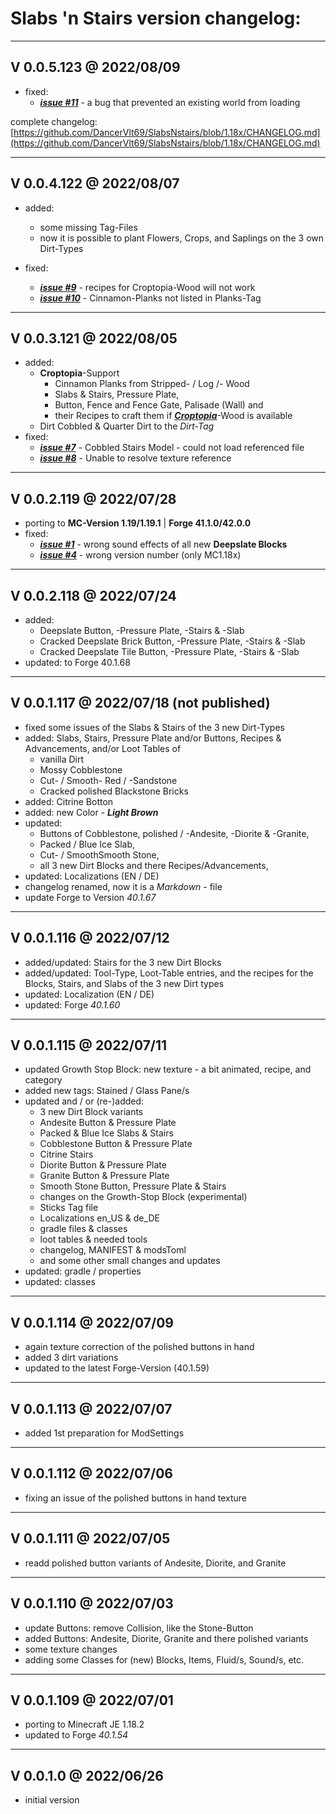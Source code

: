 # Slabs 'n Stairs version changelog:

-------------------------
V 0.0.5.123 @ 2022/08/09
-------------------------
* fixed: 
    - **_[issue #11](https://github.com/DancerVlt69/SlabsNstairs/issues/11)_** - a bug that prevented an existing world from loading

complete changelog: [https://github.com/DancerVlt69/SlabsNstairs/blob/1.18x/CHANGELOG.md](https://github.com/DancerVlt69/SlabsNstairs/blob/1.18x/CHANGELOG.md)

-------------------------
V 0.0.4.122 @ 2022/08/07
-------------------------
* added: 
    - some missing Tag-Files
    - now it is possible to plant Flowers, Crops, and Saplings on the 3 own Dirt-Types

* fixed:
    - **_[issue #9](https://github.com/DancerVlt69/SlabsNstairs/issues/9)_** -  recipes for Croptopia-Wood will not work
    - **_[issue #10](https://github.com/DancerVlt69/SlabsNstairs/issues/10)_** -  Cinnamon-Planks not listed in Planks-Tag
      
-------------------------
V 0.0.3.121 @ 2022/08/05
-------------------------
* added: 
    - **Croptopia**-Support
      * Cinnamon Planks from Stripped- / Log /- Wood
      * Slabs & Stairs, Pressure Plate,
      * Button, Fence and Fence Gate, Palisade (Wall) and 
      * their Recipes to craft them if [**_Croptopia_**](https://www.curseforge.com/minecraft/mc-mods/croptopia)-Wood is available
    - Dirt Cobbled & Quarter Dirt to the *Dirt-Tag*
* fixed:
    - **_[issue #7](https://github.com/DancerVlt69/SlabsNstairs/issues/7)_** - Cobbled Stairs Model - could not load referenced file
    - **_[issue #8](https://github.com/DancerVlt69/SlabsNstairs/issues/8)_** - Unable to resolve texture reference

-------------------------
V 0.0.2.119 @ 2022/07/28
-------------------------
* porting to **MC-Version 1.19/1.19.1** | **Forge 41.1.0/42.0.0**
* fixed:
    - **_[issue #1](https://github.com/DancerVlt69/SlabsNstairs/issues/1)_** - wrong sound effects of all new **Deepslate Blocks**
    - **_[issue #4](https://github.com/DancerVlt69/SlabsNstairs/issues/4)_** - wrong version number (only MC1.18x)

-------------------------
V 0.0.2.118 @ 2022/07/24
-------------------------
* added:
    - Deepslate Button, -Pressure Plate, -Stairs & -Slab
    - Cracked Deepslate Brick Button, -Pressure Plate, -Stairs & -Slab
    - Cracked Deepslate Tile Button, -Pressure Plate, -Stairs & -Slab
* updated: to Forge 40.1.68  

-------------------------
V 0.0.1.117 @ 2022/07/18 (not published)
-------------------------
* fixed some issues of the Slabs & Stairs of the 3 new Dirt-Types
* added: Slabs, Stairs, Pressure Plate and/or Buttons, Recipes & Advancements, and/or Loot Tables of
    - vanilla Dirt
    - Mossy Cobblestone
    - Cut- / Smooth- Red / -Sandstone
    - Cracked polished Blackstone Bricks
* added: Citrine Botton
* added: new Color - ***Light Brown***
* updated:
    - Buttons of Cobblestone, polished / -Andesite, -Diorite & -Granite,
    - Packed / Blue Ice Slab,
    - Cut- / SmoothSmooth Stone,
    - all 3 new Dirt Blocks and there Recipes/Advancements,
* updated: Localizations (EN / DE)
* changelog renamed, now it is a *Markdown* - file
* update Forge to Version *40.1.67*

-------------------------
V 0.0.1.116 @ 2022/07/12
-------------------------
* added/updated: Stairs for the 3 new Dirt Blocks
* added/updated: Tool-Type, Loot-Table entries, and the recipes for
  the Blocks, Stairs, and Slabs of the 3 new Dirt types
* updated: Localization (EN / DE)
* updated: Forge *40.1.60*

------------------------
V 0.0.1.115 @ 2022/07/11
------------------------
* updated Growth Stop Block: new texture - a bit animated, recipe, and category
* added new tags: Stained / Glass Pane/s
* updated and / or (re-)added:
    - 3 new Dirt Block variants
    - Andesite Button & Pressure Plate
    - Packed & Blue Ice Slabs & Stairs
    - Cobblestone Button & Pressure Plate
    - Citrine Stairs
    - Diorite Button & Pressure Plate
    - Granite Button & Pressure Plate
    - Smooth Stone Button, Pressure Plate & Stairs
    - changes on the Growth-Stop Block (experimental)
    - Sticks Tag file
    - Localizations en_US & de_DE
    - gradle files & classes
    - loot tables & needed tools
    - changelog, MANIFEST & modsToml
    - and some other small changes and updates
* updated: gradle / properties
* updated: classes

------------------------
V 0.0.1.114 @ 2022/07/09
------------------------
* again texture correction of the polished buttons in hand
* added 3 dirt variations
* updated to the latest Forge-Version (40.1.59)

------------------------
V 0.0.1.113 @ 2022/07/07
------------------------
* added 1st preparation for ModSettings

------------------------
V 0.0.1.112 @ 2022/07/06
------------------------
* fixing an issue of the polished buttons in hand texture

------------------------
V 0.0.1.111 @ 2022/07/05
------------------------
* readd polished button variants of Andesite, Diorite, and Granite

------------------------
V 0.0.1.110 @ 2022/07/03
------------------------
* update Buttons: remove Collision, like the Stone-Button
* added Buttons: Andesite, Diorite, Granite and there polished variants
* some texture changes
* adding some Classes for (new) Blocks, Items, Fluid/s, Sound/s, etc.

------------------------
V 0.0.1.109 @ 2022/07/01
------------------------
* porting to Minecraft JE 1.18.2
* updated to Forge *40.1.54*

----------------------
V 0.0.1.0 @ 2022/06/26
----------------------
* initial version
